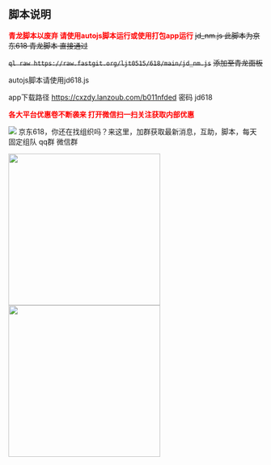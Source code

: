 ## 脚本说明
<font color='red'>**青龙脚本以废弃 请使用autojs脚本运行或使用打包app运行**</font>
~~jd_nm.js 此脚本为京东618 青龙脚本 直接通过~~

~~`ql raw https://raw.fastgit.org/ljt0515/618/main/jd_nm.js`~~
~~添加至青龙面板~~

autojs脚本请使用jd618.js

app下载路径 https://cxzdy.lanzoub.com/b011nfded 密码 jd618

<font color='red'>**各大平台优惠卷不断袭来 打开微信扫一扫关注获取内部优惠**</font>

![](https://raw.githubusercontent.com/ljt0515/618/main/qrcode_for_gh_d76dde74fd07_344.jpg)
京东618，你还在找组织吗？来这里，加群获取最新消息，互助，脚本，每天固定组队
qq群  微信群

<img src="https://raw.githubusercontent.com/ljt0515/618/main/87CE36BC9B5823EF634C12F86B0DA2F0.jpg" width="300px">

<img src="https://raw.githubusercontent.com/ljt0515/618/main/wechart.png" width="300px">

